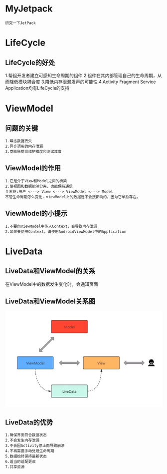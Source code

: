 # MyJetpack
    研究一下JetPack
# LifeCycle
## LifeCycle的好处
   1.帮组开发者建立可感知生命周期的组件
   2.组件在其内部管理自己的生命周期，从而降低模块耦合度
   3.降低内存泄漏发声的可能性
   4.Activity Fragment Service Application均有LifeCycle的支持
# ViewModel
## 问题的关键
    1.瞬态数据丢失
    2.异步调用的内存泄漏
    3.类膨胀提高维护难度和测试难度
## ViewModel的作用
    1.它是介于View和Model之间的桥梁
    2.使视图和数据能够分离，也能保持通信
    关系链:用户 <---> View <---> ViewModel <---> Model
    不管生命周期怎么变化，viewModel上的数据是不会搜影响的，因为它单独存在。      
## ViewModel的小提示
    1.不要向ViewModel中传入Context，会导致内存泄漏
    2.如果要使用Context，请使用AndroidViewModel中的Application         
# LiveData
## LiveData和ViewModel的关系
   在ViewModel中的数据发生变化时，会通知页面
## LiveData和ViewModel关系图
![Image text](https://github.com/cbb294609622/MyJetpack/blob/master/img/clipboard.png)        
## LiveData的优势
    1.确保界面符合数据状态
    2.不会发生内存泄漏
    3.不会因Activity停止而导致崩溃
    4.不再需要手动处理生命周期
    5.数据始终保持最新状态
    6.适当的适配更改
    7.共享资源        
        
